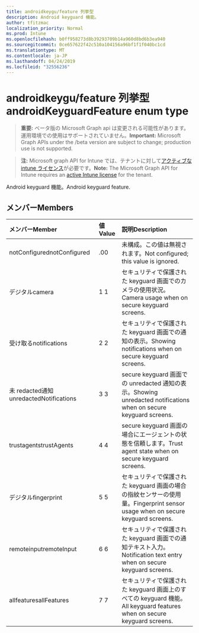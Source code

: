 ```yaml
---
title: androidkeygu/feature 列挙型
description: Android keyguard 機能。
author: tfitzmac
localization_priority: Normal
ms.prod: Intune
ms.openlocfilehash: b0ff958273d8b39293709b14a960d8bd6b3ea940
ms.sourcegitcommit: 0ce657622f42c510a104156a96bf1f1f040bc1cd
ms.translationtype: MT
ms.contentlocale: ja-JP
ms.lasthandoff: 04/24/2019
ms.locfileid: "32556236"
---
```

# <a name="androidkeyguardfeature-enum-type"></a><span data-ttu-id="b825a-103">androidkeygu/feature 列挙型</span><span class="sxs-lookup"><span data-stu-id="b825a-103">androidKeyguardFeature enum type</span></span>

> <span data-ttu-id="b825a-104">**重要:** ベータ版の Microsoft Graph api は変更される可能性があります。運用環境での使用はサポートされていません。</span><span class="sxs-lookup"><span data-stu-id="b825a-104">**Important:** Microsoft Graph APIs under the /beta version are subject to change; production use is not supported.</span></span>

> <span data-ttu-id="b825a-105">**注:** Microsoft graph API for Intune では、テナントに対して[アクティブな intune ライセンス](https://go.microsoft.com/fwlink/?linkid=839381)が必要です。</span><span class="sxs-lookup"><span data-stu-id="b825a-105">**Note:** The Microsoft Graph API for Intune requires an [active Intune license](https://go.microsoft.com/fwlink/?linkid=839381) for the tenant.</span></span>

<span data-ttu-id="b825a-106">Android keyguard 機能。</span><span class="sxs-lookup"><span data-stu-id="b825a-106">Android keyguard feature.</span></span>

## <a name="members"></a><span data-ttu-id="b825a-107">メンバー</span><span class="sxs-lookup"><span data-stu-id="b825a-107">Members</span></span>
|<span data-ttu-id="b825a-108">メンバー</span><span class="sxs-lookup"><span data-stu-id="b825a-108">Member</span></span>|<span data-ttu-id="b825a-109">値</span><span class="sxs-lookup"><span data-stu-id="b825a-109">Value</span></span>|<span data-ttu-id="b825a-110">説明</span><span class="sxs-lookup"><span data-stu-id="b825a-110">Description</span></span>|
|:---|:---|:---|
|<span data-ttu-id="b825a-111">notConfigured</span><span class="sxs-lookup"><span data-stu-id="b825a-111">notConfigured</span></span>|<span data-ttu-id="b825a-112">.0</span><span class="sxs-lookup"><span data-stu-id="b825a-112">0</span></span>|<span data-ttu-id="b825a-113">未構成。この値は無視されます。</span><span class="sxs-lookup"><span data-stu-id="b825a-113">Not configured; this value is ignored.</span></span>|
|<span data-ttu-id="b825a-114">デジタル</span><span class="sxs-lookup"><span data-stu-id="b825a-114">camera</span></span>|<span data-ttu-id="b825a-115">1 </span><span class="sxs-lookup"><span data-stu-id="b825a-115">1</span></span>|<span data-ttu-id="b825a-116">セキュリティで保護された keyguard 画面でのカメラの使用状況。</span><span class="sxs-lookup"><span data-stu-id="b825a-116">Camera usage when on secure keyguard screens.</span></span>|
|<span data-ttu-id="b825a-117">受け取る</span><span class="sxs-lookup"><span data-stu-id="b825a-117">notifications</span></span>|<span data-ttu-id="b825a-118">2 </span><span class="sxs-lookup"><span data-stu-id="b825a-118">2</span></span>|<span data-ttu-id="b825a-119">セキュリティで保護された keyguard 画面での通知の表示。</span><span class="sxs-lookup"><span data-stu-id="b825a-119">Showing notifications when on secure keyguard screens.</span></span>|
|<span data-ttu-id="b825a-120">未 redacted通知</span><span class="sxs-lookup"><span data-stu-id="b825a-120">unredactedNotifications</span></span>|<span data-ttu-id="b825a-121">3 </span><span class="sxs-lookup"><span data-stu-id="b825a-121">3</span></span>|<span data-ttu-id="b825a-122">secure keyguard 画面での unredacted 通知の表示。</span><span class="sxs-lookup"><span data-stu-id="b825a-122">Showing unredacted notifications when on secure keyguard screens.</span></span>|
|<span data-ttu-id="b825a-123">trustagents</span><span class="sxs-lookup"><span data-stu-id="b825a-123">trustAgents</span></span>|<span data-ttu-id="b825a-124">4 </span><span class="sxs-lookup"><span data-stu-id="b825a-124">4</span></span>|<span data-ttu-id="b825a-125">secure keyguard 画面の場合にエージェントの状態を信頼します。</span><span class="sxs-lookup"><span data-stu-id="b825a-125">Trust agent state when on secure keyguard screens.</span></span>|
|<span data-ttu-id="b825a-126">デジタル</span><span class="sxs-lookup"><span data-stu-id="b825a-126">fingerprint</span></span>|<span data-ttu-id="b825a-127">5 </span><span class="sxs-lookup"><span data-stu-id="b825a-127">5</span></span>|<span data-ttu-id="b825a-128">セキュリティで保護された keyguard 画面の場合の指紋センサーの使用量。</span><span class="sxs-lookup"><span data-stu-id="b825a-128">Fingerprint sensor usage when on secure keyguard screens.</span></span>|
|<span data-ttu-id="b825a-129">remoteinput</span><span class="sxs-lookup"><span data-stu-id="b825a-129">remoteInput</span></span>|<span data-ttu-id="b825a-130">6 </span><span class="sxs-lookup"><span data-stu-id="b825a-130">6</span></span>|<span data-ttu-id="b825a-131">セキュリティで保護された keyguard 画面での通知テキスト入力。</span><span class="sxs-lookup"><span data-stu-id="b825a-131">Notification text entry when on secure keyguard screens.</span></span>|
|<span data-ttu-id="b825a-132">allfeatures</span><span class="sxs-lookup"><span data-stu-id="b825a-132">allFeatures</span></span>|<span data-ttu-id="b825a-133">7 </span><span class="sxs-lookup"><span data-stu-id="b825a-133">7</span></span>|<span data-ttu-id="b825a-134">セキュリティで保護された keyguard 画面上のすべての keyguard 機能。</span><span class="sxs-lookup"><span data-stu-id="b825a-134">All keyguard features when on secure keyguard screens.</span></span>|





